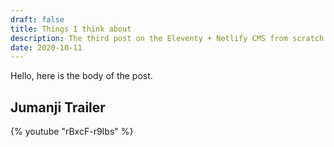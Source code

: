 ```yaml
---
draft: false
title: Things I think about
description: The third post on the Eleventy + Netlify CMS from scratch blog
date: 2020-10-11
---
```

Hello, here is the body of the post.

## Jumanji Trailer

{% youtube "rBxcF-r9Ibs" %}

